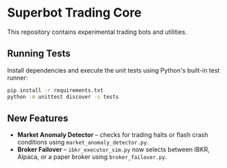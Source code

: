 # Superbot Trading Core

This repository contains experimental trading bots and utilities.

## Running Tests

Install dependencies and execute the unit tests using Python's built-in test runner:

```bash
pip install -r requirements.txt
python -m unittest discover -s tests
```

## New Features

- **Market Anomaly Detector** – checks for trading halts or flash crash conditions using `market_anomaly_detector.py`.
- **Broker Failover** – `ibkr_executor_sim.py` now selects between IBKR, Alpaca, or a paper broker using `broker_failover.py`.



